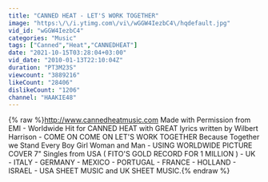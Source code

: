 ```yaml
---
title: "CANNED HEAT - LET'S WORK TOGETHER"
image: "https:\/\/i.ytimg.com\/vi\/wGGW4IezbC4\/hqdefault.jpg"
vid_id: "wGGW4IezbC4"
categories: "Music"
tags: ["Canned","Heat","CANNEDHEAT"]
date: "2021-10-15T03:28:04+03:00"
vid_date: "2010-01-13T22:10:04Z"
duration: "PT3M23S"
viewcount: "3889216"
likeCount: "28406"
dislikeCount: "1206"
channel: "HAAKIE48"
---
```

{% raw %}<a rel="nofollow" target="blank" href="http://www.cannedheatmusic.com">http://www.cannedheatmusic.com</a>   Made with Permission from EMI - Worldwide Hit for CANNED HEAT with GREAT lyrics written by Wilbert Harrison - COME ON COME ON LET'S WORK TOGETHER Because Together we Stand Every Boy Girl Woman and Man - USING WORLDWIDE PICTURE COVER 7&quot; Singles from USA ( FITO'S GOLD RECORD FOR 1 MILLION ) - UK - ITALY - GERMANY - MEXICO - PORTUGAL - FRANCE - HOLLAND  - ISRAEL - USA SHEET MUSIC and UK SHEET MUSIC.{% endraw %}

